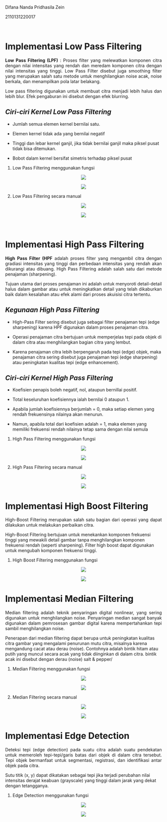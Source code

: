 Difana Nanda Pridhasila Zein

2110131220017

<br>

# Implementasi Low Pass Filtering

<p align = "justify">

<p align="justify"><b>Low Pass Filtering (LPF)</b> : Proses filter yang melewatkan komponen citra dengan nilai intensitas yang rendah dan meredam komponen citra dengan nilai intensitas yang tinggi. Low Pass Filter disebut juga smoothing filter yang merupakan salah satu metode untuk menghilangkan noise acak, noise berkala, dan menampilkan pola latar belakang. 
</p>

<p align="justify">Low pass filtering digunakan untuk membuat citra menjadi lebih halus dan lebih blur. Efek pengaburan ini disebut dengan efek blurring.</p>


## *Ciri-ciri Kernel Low Pass Filtering*

- Jumlah semua elemen kernel bernilai satu. 

- Elemen kernel tidak ada yang bernilai negatif

- Tinggi dan lebar kernel ganjil, jika tidak bernilai ganjil maka piksel pusat tidak bisa ditemukan.

- Bobot dalam kernel bersifat simetris terhadap piksel pusat

1. Low Pass Filtering menggunakan fungsi

<p align="center"><img src="img/lowfunc.png"></p>

<p align="center"><img src="img/lowmanual.png"></p>

2. Low Pass Filtering secara manual

<p align="center"><img src="img/lpf.png"></p>

<p align="center"><img src="img/lpfman.png"></p>

<br>

# Implementasi High Pass Filtering

<p align="justify"><b>High Pass Filter (HPF</b> adalah proses filter yang mengambil citra dengan gradiasi intensitas yang tinggi dan perbedaan intensitas yang rendah akan dikurangi atau dibuang. High Pass Filtering adalah salah satu dari metode penajaman (sharpening).</p> 

<p align="justify">Tujuan utama dari proses penajaman ini adalah untuk menyoroti detail-detail halus dalam gambar atau untuk meningkatkan detail yang telah dikaburkan baik dalam kesalahan atau efek alami dari proses akuisisi citra tertentu.</p>

## *Kegunaan High Pass Filtering*

- High-Pass Filter sering disebut juga sebagai filter penajaman tepi (edge sharpening) karena HPF digunakan dalam proses penajaman citra. 

- Operasi penajaman citra bertujuan untuk memperjelas tepi pada objek di dalam citra atau menghilangkan bagian citra yang lembut.

- Karena penajaman citra lebih berpengaruh pada tepi (edge) objek, maka penajaman citra sering disebut juga penajaman tepi (edge sharpening) atau peningkatan kualitas tepi (edge enhancement).


## *Ciri-ciri Kernel High Pass Filtering*
- Koefisien penapis boleh negatif, nol, ataupun bernillai positif.

- Total keseluruhan koefisiennya ialah bernilai 0 ataupun 1.

- Apabila jumlah koefisiennya berjumlah = 0, maka setiap elemen yang rendah frekuensinya nilainya akan menurun. 

- Namun, apabila total dari koefisien adalah = 1, maka elemen yang memiliki frekuensi rendah nilainya tetap sama dengan nilai semula

1. High Pass Filtering menggunakan fungsi

<p align="center"><img src="img/high1.png"></p>

<p align="center"><img src="img/highfunc.png"></p>

2. High Pass Filtering secara manual

<p align="center"><img src="img/hpfman.png"></p>

<p align="center"><img src="img/hpf1.png"></p>

# Implementasi High Boost Filtering

<p align="justify" >High-Boost Filtering merupakan salah satu bagian dari operasi yang dapat dilakukan untuk melakukan perbaikan citra.

High-Boost Filtering bertujuan untuk menekankan komponen frekuensi tinggi yang mewakili detail gambar tanpa menghilangkan komponen frekuensi rendah (seperti sharpening). Filter high boost dapat digunakan untuk mengubah komponen frekuensi tinggi.</p>

1. High Boost Filtering menggunakan fungsi

<p align="center"><img src="img/hbf.png"></p>

<p align="center"><img src="img/hbf1.png"></p>


# Implementasi Median Filtering

<p align="justify">Median filtering adalah teknik penyaringan digital nonlinear, yang sering digunakan untuk menghilangkan noise. Penyaringan median sangat banyak digunakan dalam pemrosesan gambar digital karena mempertahankan tepi sambil menghilangkan noise.

Penerapan dari median filtering dapat berupa untuk peningkatan kualitas citra gambar yang mengalami penurunan mutu citra, misalnya karena mengandung cacat atau derau (noise). Contohnya adalah bintik hitam atau putih yang muncul secara acak yang tidak diinginkan di dalam citra. bintik acak ini disebut dengan derau (noise) salt & pepper/</p>

1. Median Filtering menggunakan fungsi

<p align="center"><img src="img/medfunc.png"></p>

<p align="center"><img src="img/med1.png"></p>

2. Median Filtering secara manual

<p align="center"><img src="img/medman.png"></p>

<p align="center"><img src="img/medman1.png"></p>


# Implementasi Edge Detection

<p align="justify">Deteksi tepi (edge detection) pada suatu citra adalah suatu pendekatan untuk memeroleh tepi-tepi/garis batas dari objek di dalam citra tersebut. Tepi objek bermanfaat untuk segmentasi, registrasi, dan identifikasi antar objek pada citra.

Sutu titik (x, y) dapat dikatakan sebagai tepi jika terjadi perubahan nilai intensitas derajat keabuan (grayscale) yang tinggi dalam jarak yang dekat dengan tetangganya.</p>

1. Edge Detection menggunakan fungsi

<p align="center"><img src="img/ed.png"></p>

<p align="center"><img src="img/ed1.png"></p>
